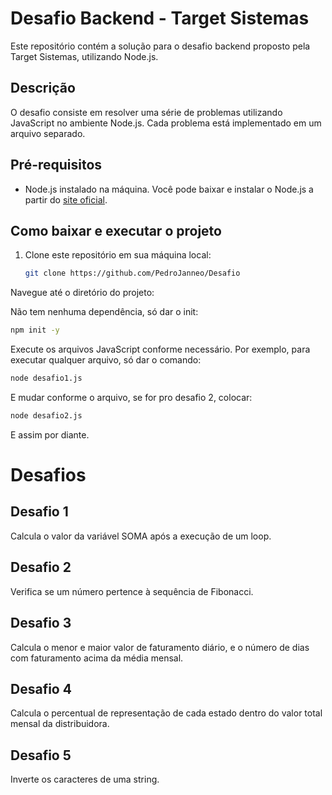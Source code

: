 # Desafio Backend - Target Sistemas

Este repositório contém a solução para o desafio backend proposto pela Target Sistemas, utilizando Node.js.

## Descrição

O desafio consiste em resolver uma série de problemas utilizando JavaScript no ambiente Node.js. Cada problema está implementado em um arquivo separado.

## Pré-requisitos

- Node.js instalado na máquina. Você pode baixar e instalar o Node.js a partir do [site oficial](https://nodejs.org/).

## Como baixar e executar o projeto

1. Clone este repositório em sua máquina local:
   ```sh
   git clone https://github.com/PedroJanneo/Desafio

Navegue até o diretório do projeto:

Não tem nenhuma dependência, só dar o init:
```sh
npm init -y    
```

Execute os arquivos JavaScript conforme necessário. Por exemplo, para executar qualquer arquivo, só dar o comando:
```sh
node desafio1.js

```
E mudar conforme o arquivo, se for pro desafio 2, colocar:
```sh
node desafio2.js

```

E assim por diante.

# Desafios
## Desafio 1
Calcula o valor da variável SOMA após a execução de um loop.

## Desafio 2
Verifica se um número pertence à sequência de Fibonacci.

## Desafio 3
Calcula o menor e maior valor de faturamento diário, e o número de dias com faturamento acima da média mensal.

## Desafio 4
Calcula o percentual de representação de cada estado dentro do valor total mensal da distribuidora.

## Desafio 5
Inverte os caracteres de uma string.


